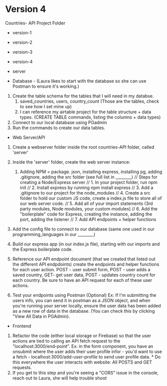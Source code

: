# Version 4

Countries- API Project Folder 
- version-1
- version-2
- version-3
- version-4
- server

- Database - (Laura likes to start with the database so she can use Postman to ensure it's working.)
1. Create the table schema for the tables that I will need in my databse. 
    1. saved_countries, users, country_count (Those are the tables, check to see how I set mine up)
    2. I can reference my airtable project for the table structure + data types. 
(CREATE TABLE commands, listing the columns + data types)
2. Connect to our local database using PGadmin
3. Run the commands to create our data tables. 


- Web Server/API
1. Create a webserver folder inside the root countries-API folder, called 'server'
2. Inside the 'server' folder, create the web server instance:
    1. Adding NPM = package. json, installing express, installing pg, adding .gitignore, adding the src folder (see full list in ________)
    // Steps for creating a Node/Express server
            // 1. In your project folder, run npm init
            // 2. Install express by running npm install express
            // 3. Add a .gitignore to our project for the node_modules
            // 4. Create a src folder to hold our custom JS code, create a index.js file to store all of our web server code.
            // 5. Add all of your import statements (3rd party modules, Node modules, your custom modules)
            // 6. Add the "boilerplate" code for Express, creating the instance, adding the port, adding the listener
            // 7. Add API endpoints + helper functions

3. Add the config file to connect to our database (same one used in our programming_languages in our ________)
4. Build our express app (in our index.js file), starting with our imports and the Express boilerplate code. 
5. Reference our API endpoint document (that we created that listed out the different API endpdoints) create the endpoints and helper functions for each user action. POST - user submit form, POST - user adds a saved country, GET- get user data, POST - updates country count for each country. Be sure to have an API request for each of these user actions. 
6. Test your endpoints using Postman (Optional) Ex: If I'm submitting the users info, you can send it in postman as a JSON object, and when you're running your server locally, ensure the user data has been added as a new row of data in the database. (You can check this by clicking "View All Data in PGAdmin).

- Frontend 
1. Refactor the code (either local storage or Firebase) so that the user actions are tied to calling an API fetch request to the "localhost:3000/end-point". Ex: in the form component, you have an onsubmit where the user adds their user profile infor - you'd want to use a fetch - localhost:3000/add-user-profile to send user profile data. * Do this everywhere the user interacts with website: All POSTS and GET requests. 
2. If you get to this step and you're seeing a "CORS" issue in the console, reach out to Laura, she will help trouble shoot 